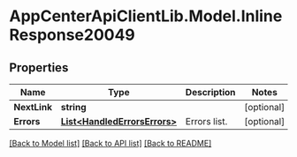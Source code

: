 # AppCenterApiClientLib.Model.InlineResponse20049
## Properties

Name | Type | Description | Notes
------------ | ------------- | ------------- | -------------
**NextLink** | **string** |  | [optional] 
**Errors** | [**List&lt;HandledErrorsErrors&gt;**](HandledErrorsErrors.md) | Errors list. | [optional] 

[[Back to Model list]](../README.md#documentation-for-models) [[Back to API list]](../README.md#documentation-for-api-endpoints) [[Back to README]](../README.md)

